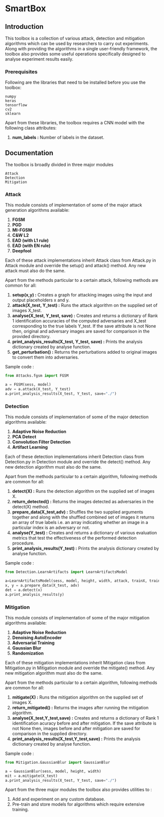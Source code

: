 # SmartBox



## Introduction

This toolbox is a collection of various attack, detection and mitigation algorithms which can be used by researchers to carry out experiments. Along with providing the algorithms in a single user-friendly framework, the toolbox also provides some useful operations specifically designed to analyse experiment results easily.

### Prerequisites

Following are the libraries that need to be installed before you use the toolbox:

```
numpy
keras
tensorflow
cv2
sklearn
```

Apart from these libraries, the toolbox requires a CNN model with the following class attributes:

1. **num_labels :** Number of labels in the dataset.


## Documentation

The toolbox is broadly divided in three major modules

```
Attack
Detection
Mitigation
```

### Attack

This module consists of implementation of some of the major attack generation algorithms available:

1. **FGSM**
2. **PGD**
3. **MI-FGSM**
4. **C&W L2**
5. **EAD (with L1 rule)**
6. **EAD (with EN rule)**
7. **Deepfool**

Each of these attack implementations inherit Attack class from Attack.py in Attack module and override the setup() and attack() method. Any new attack must also do the same.

Apart from the methods particular to a certain attack, following methods are common for all:

1. **setup(x,y) :** Creates a graph for attacking images using the input and output placeholders x and y.
2. **attack(X_test, Y_test) :** Runs the attack algorithm on the supplied set of images X_test.
3. **analyse(X_test, Y_test, save) :** Creates and returns a dictionary of Rank 1 identification accuracies of the computed adversaries and X_test corresponding to the true labels Y_test. If the save attribute is not None then, original and adversary images are saved for comparison in the provided directory. 
4. **print_analysis_results(X_test, Y_test, save) :** Prints the analysis dictionary created by analyse function.
5. **get_perturbation() :** Returns the perturbations added to original images to convert them into adversaries.


Sample code :

```python
from Attacks.fgsm import FGSM

a = FGSM(sess, model)
adv = a.attack(X_test, Y_test)
a.print_analysis_results(X_test, Y_test, save="./")
```

### Detection

This module consists of implementation of some of the major detection algorithms available:

1. **Adaptive Noise Reduction**
2. **PCA Detect**
3. **Convolution Filter Detection**
4. **Artifact Learning**


Each of these detection implementations inherit Detection class from Detection.py in Detection module and override the detect() method. Any new detection algorithm must also do the same.

Apart from the methods particular to a certain algorithm, following methods are common for all:

1. **detect(X) :** Runs the detection algorithm on the supplied set of images X.
2. **return_detected() :** Returns the images detected as adversaries in the detect(X) method.
3. **prepare_data(X_test,adv) :** Shuffles the two supplied arguments together and along with the shuffled combined set of images it returns an array of true labels i.e. an array indicating whether an image in a particular index is an adversary or not.
4. **analyse(Y_test) :** Creates and returns a dictionary of various evaluation metrics that test the effectiveness of the performed detection procedure.
5. **print_analysis_results(Y_test) :** Prints the analysis dictionary created by analyse function.


Sample code :

```python
from Detection.LearnArtifacts import LearnArtifactsModel

a=LearnArtifactsModel(sess, model, height, width, attack, trainX, trainY)
x, y = a.prepare_data(X_test, adv)
det = a.detect(x)
a.print_analysis_results(y)
```


### Mitigation

This module consists of implementation of some of the major mitigation algorithms available:

1. **Adaptive Noise Reduction**
2. **Denoising AutoEncoder**
3. **Adversarial Training**
4. **Gaussian Blur**
5. **Randomization**


Each of these mitigation implementations inherit Mitigation class from Mitigation.py in Mitigation module and override the mitigate() method. Any new mitigation algorithm must also do the same.

Apart from the methods particular to a certain algorithm, following methods are common for all:

1. **mitigate(X) :** Runs the mitigation algorithm on the supplied set of images X.
2. **return_mitigated() :** Returns the images after running the mitigation algorithm.
3. **analyse(X_test,Y_test,save) :** Creates and returns a dictionary of Rank 1 identification acuracy before and after mitigation. If the save attribute is not None then, images before and after mitigation are saved for comparison in the supplied directory. 
4. **print_analysis_results(X_test,Y_test,save) :** Prints the analysis dictionary created by analyse function.


Sample code :

```python
from Mitigation.GaussianBlur import GaussianBlur

a = GaussianBlur(sess, model, height, width)
mit = a.mitigate(X_test)
a.print_analysis_results(X_test, Y_test, save="./")
```



Apart from the three major modules the toolbox also provides utilities to :

1. Add and experiment on any custom database.
2. Pre-train and store models for algorithms which require extensive training.

